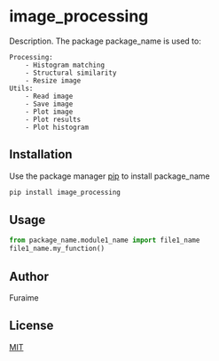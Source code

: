 # image_processing

Description. 
The package package_name is used to:

	Processing:
		- Histogram matching
		- Structural similarity
		- Resize image
	Utils:
		- Read image
		- Save image
		- Plot image
		- Plot results
		- Plot histogram

## Installation

Use the package manager [pip](https://pip.pypa.io/en/stable/) to install package_name

```bash
pip install image_processing
```

## Usage

```python
from package_name.module1_name import file1_name
file1_name.my_function()
```

## Author
Furaime

## License
[MIT](https://choosealicense.com/licenses/mit/)
